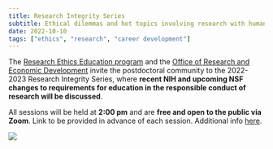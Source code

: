 ```yaml
---
title: Research Integrity Series
subtitle: Ethical dilemmas and hot topics involving research with human participants
date: 2022-10-10
tags: ["ethics", "research", "career development"]
---
```


The [Research Ethics Education program](https://graduate.ucr.edu/research-ethics) and the [Office of Research and Economic Development](https://research.ucr.edu/) invite the postdoctoral community to the 2022-2023 Research Integrity Series, where **recent NIH and upcoming NSF changes to requirements for education in the responsible conduct of research will be discussed**.

All sessions will be held at **2:00 pm** and are **free and open to the public via Zoom**. Link to be provided in advance of each session. Additional info [here](https://graduate.ucr.edu/research-ethics/tools-training-and-resources).

![](/img/posts/research_ethics_series.png)

<!--more
## Postevent info/links
-->